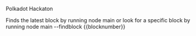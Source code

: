Polkadot Hackaton

Finds the latest block by running node main or 
look for a specific block by running node main --findblock {{blocknumber}}


